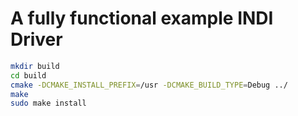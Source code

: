 # A fully functional example INDI Driver

```sh
mkdir build
cd build
cmake -DCMAKE_INSTALL_PREFIX=/usr -DCMAKE_BUILD_TYPE=Debug ../
make
sudo make install
```
